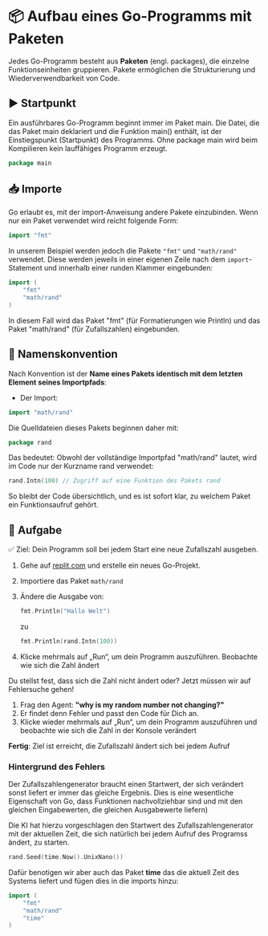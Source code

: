 # 📦 Aufbau eines Go-Programms mit Paketen

Jedes Go-Programm besteht aus **Paketen** (engl. packages), die einzelne Funktionseinheiten gruppieren. Pakete ermöglichen die Strukturierung und Wiederverwendbarkeit von Code.

## ▶️ Startpunkt

Ein ausführbares Go-Programm beginnt immer im Paket main. Die Datei, die das Paket main deklariert und die Funktion main() enthält, ist der Einstiegspunkt (Startpunkt) des Programms. Ohne package main wird beim Kompilieren kein lauffähiges Programm erzeugt. 
```go
package main
```


## 📥 Importe

Go erlaubt es, mit der import-Anweisung andere Pakete einzubinden. Wenn nur ein Paket verwendet wird reicht folgende Form:
```go
import "fmt"
```

In unserem Beispiel werden jedoch die Pakete `"fmt"` und `"math/rand"` verwendet.
Diese werden jeweils in einer eigenen Zeile nach dem `import`-Statement und innerhalb einer runden Klammer eingebunden:
```go
import (
	"fmt"
	"math/rand"
)
```

In diesem Fall wird das Paket "fmt" (für Formatierungen wie Println) und das Paket "math/rand" (für Zufallszahlen) eingebunden.

## 📛 Namenskonvention

Nach Konvention ist der **Name eines Pakets identisch mit dem letzten Element seines Importpfads**:

- Der Import:
```go
import "math/rand"
```

Die Quelldateien dieses Pakets beginnen daher mit:
```go
package rand
```

Das bedeutet: Obwohl der vollständige Importpfad "math/rand" lautet, wird im Code nur der Kurzname rand verwendet:
```go
rand.Intn(100) // Zugriff auf eine Funktion des Pakets rand
```
	
So bleibt der Code übersichtlich, und es ist sofort klar, zu welchem Paket ein Funktionsaufruf gehört.

## 📝 Aufgabe

✅ Ziel: Dein Programm soll bei jedem Start eine neue Zufallszahl ausgeben.

1. Gehe auf [replit.com](https://replit.com) und erstelle ein neues Go-Projekt.
2. Importiere das Paket `math/rand` 
3. Ändere die Ausgabe von:

   ```go
   fmt.Println("Hallo Welt")
	```
	
	zu

   ```go
   fmt.Println(rand.Intn(100))
	```
	
4. Klicke mehrmals auf „Run“, um dein Programm auszuführen. Beobachte wie sich die Zahl ändert

Du stellst fest, dass sich die Zahl nicht ändert oder? Jetzt müssen wir auf Fehlersuche gehen!

1. Frag den Agent: **"why is my random number not changing?"**
2. Er findet denn Fehler und passt den Code für Dich an.
3. Klicke wieder mehrmals auf „Run“, um dein Programm auszuführen und beobachte wie sich die Zahl in der Konsole verändert


**Fertig**: Ziel ist erreicht, die Zufallszahl ändert sich bei jedem Aufruf

### Hintergrund des Fehlers 

Der Zufallszahlengenerator braucht einen Startwert, der sich verändert sonst liefert er immer das gleiche Ergebnis.
Dies is eine wesentliche Eigenschaft von Go, dass Funktionen nachvollziehbar sind und mit den gleichen Eingabewerten, die gleichen Ausgabewerte liefern)

Die KI hat hierzu vorgeschlagen den Startwert des Zufallszahlengenerator mit der aktuellen Zeit, die sich natürlich bei jedem Aufruf des Programss ändert, zu starten.
```go
rand.Seed(time.Now().UnixNano())   
```

Dafür benotigen wir aber auch das Paket **time** das die aktuell Zeit des Systems liefert und fügen dies in die imports hinzu:
```go
import (
	"fmt"
	"math/rand"
	"time"
)
```